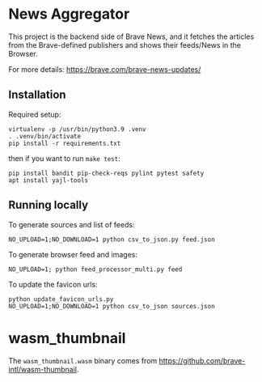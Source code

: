 # News Aggregator
This project is the backend side of Brave News, and it fetches the articles from the Brave-defined publishers and
shows their feeds/News in the Browser.

For more details: https://brave.com/brave-news-updates/

## Installation

Required setup:

    virtualenv -p /usr/bin/python3.9 .venv
    . .venv/bin/activate
    pip install -r requirements.txt

then if you want to run `make test`:

    pip install bandit pip-check-reqs pylint pytest safety
    apt install yajl-tools

## Running locally

To generate sources and list of feeds:

    NO_UPLOAD=1;NO_DOWNLOAD=1 python csv_to_json.py feed.json

To generate browser feed and images:

    NO_UPLOAD=1; python feed_processor_multi.py feed

To update the favicon urls:

    python update_favicon_urls.py
    NO_UPLOAD=1;NO_DOWNLOAD=1 python csv_to_json sources.json

# wasm_thumbnail

The `wasm_thumbnail.wasm` binary comes from <https://github.com/brave-intl/wasm-thumbnail>.
